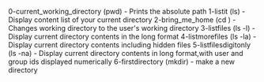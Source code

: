 0-current_working_directory (pwd) - Prints the absolute path 
1-listit (ls) - Display content list of your current directory
2-bring_me_home (cd  ) - Changes working directory to the user's working directory
3-listfiles (ls -l) - Display current directory contents in  the long format
4-listmorefiles (ls -la) - Display current directory contents including hidden files
5-listfilesdigitonly (ls -na) - Display current directory contents in long format,with user and group ids displayed numerically
6-firstdirectory (mkdir) - make a new directory
